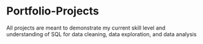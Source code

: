 # Portfolio-Projects
All projects are meant to demonstrate my current skill level and understanding of SQL for data cleaning, data exploration, and data analysis
